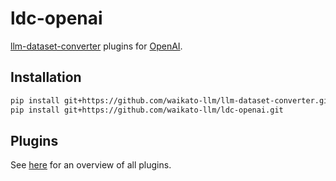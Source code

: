 # ldc-openai
[llm-dataset-converter](https://github.com/waikato-datamining/llm-dataset-converter) 
plugins for [OpenAI](https://openai.com/).


## Installation

```bash
pip install git+https://github.com/waikato-llm/llm-dataset-converter.git
pip install git+https://github.com/waikato-llm/ldc-openai.git
```

## Plugins

See [here](plugins/README.md) for an overview of all plugins.
